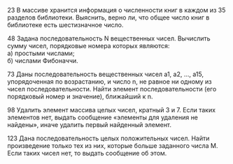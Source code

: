 23 В массиве хранится информация о численности книг в каждом из 35 разделов библиотеки. Выяснить, верно ли, что общее число книг в библиотеке есть шестизначное число.

48 Задана последовательность N вещественных чисел. Вычислить сумму чисел, порядковые номера которых являются:<br>
а) простыми числами;<br>
б) числами Фибоначчи.<br>

73 Даны последовательность вещественных чисел а1, a2, ..., а15, упорядоченная по возрастанию, и число n, не равное ни одному из чисел последовательности. Найти элемент последовательности (его порядковый номер и значение), ближайший к n.

98 Удалить элемент массива целых чисел, кратный 3 и 7. Если таких элементов нет, выдать сообщение «элементы для удаления не найдены», иначе удалить первый найденный элемент.

123 Дана последовательность целых положительных чисел. Найти произведение только тех из них, которые больше заданного числа М. Если таких чисел нет, то выдать сообщение об этом.